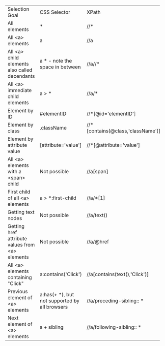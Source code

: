 ||||
|-|-|-|
|Selection Goal|CSS Selector|XPath|
|All elements	|*|	//*|
|All \<a\> elements	|a	| //a|
|All \<a\> child elements also called decendants|a * - note the space in between|	//a//*|
|All \<a\> immediate child elements	|a > *|	//a/*|
|Element by ID	|#elementID|	//*[@id='elementID']|
|Element by class	|.className|	//*[contains(@class,'className')]|
|Element by attribute value	|[attribute='value']|	//*[@attribute='value']|
|All \<a\> elements with a \<span\> child	|Not possible|	//a[span]|
|First child of all \<a\> elements	|a > *:first-child|	//a/*[1]|
|Getting text nodes	|Not possible|	//a/text()|
|Getting href attribute values from \<a\> elements	|Not possible|	//a/@href|
|All \<a\> elements containing "Click"	|a:contains('Click')|	//a[contains(text(),'Click')]|
|Previous element of \<a\> elements	|a:has(+ *), but not supported by all browsers|	//a/preceding-sibling:: *|
|Next element of \<a\> elements	|a + sibling|	//a/following-sibling:: *|